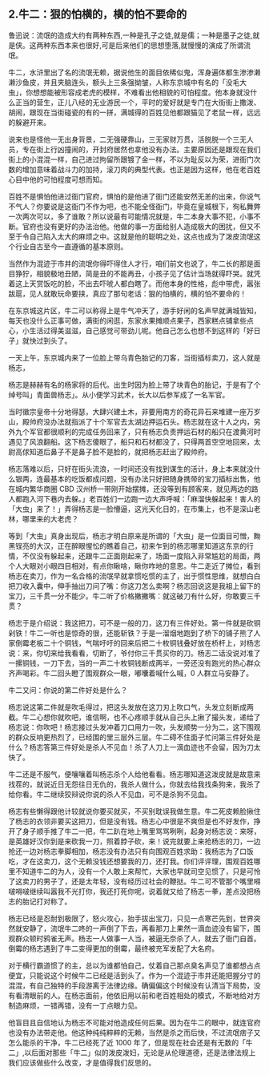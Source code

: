 ## 2.牛二：狠的怕横的，横的怕不要命的
鲁迅说：流氓的造成大约有两种东西,一种是孔子之徒,就是儒；一种是墨子之徒,就是侠。这两种东西本来也很好,可是后来他们的思想堕落,就慢慢的演成了所谓流氓。


牛二，水浒里出了名的流氓无赖，据说他生的面目依稀似鬼，浑身遍体都生渗渗濑濑沙鱼皮，并且夹脑连头，额头上三条强拗皱，人称东京城中有名的「没毛大虫」，你想想能被形容成老虎的模样，不难看出他相貌的可怕程度。他本身就没什么正当的营生，正儿八经的无业游民一个，平时的爱好就是专门在大街街上撒泼、胡闹，跟现在当街碰瓷的有的一拼，满城得的百姓见他都跟猫见了老鼠一样，远远的躲避开来。


说来也是怪他一无出身背景，二无强硬靠山，三无家财万贯，活脱脱一个三无人员，专在街上行凶撞闹的，开封府居然也拿他没有办法。主要原因还是跟现在我们街上的小混混一样，自己进过拘留所跟镀了金一样，不以为耻反以为荣，进衙门次数的增加意味着战斗力的加持，滚刀肉的典型代表。也正是因为这样，他在老百姓心目中他的可怕程度可想而知。


百姓不是惧怕他进过衙门官府，惧怕的是他进了衙门还能安然无恙的出来，你说气不气人？你要说是这衙门不作为吧，也不能全怪衙门，毕竟在皇城根下，徇私舞弊一次两次可以，多了谁敢？所以说最有可能情况就是，牛二本身大事不犯，小事不断。官府也没有更好的办法治他。他做的事一方面给别人造成极大的困扰，但又不至于令自己陷入太大的麻烦之中。这就是他的聪明之处，这点也成为了泼皮流氓这个行业自古至今一直遵循的基本原则。


当然作为混迹于市井的流氓你得吓得住人才行，咱们前文也说了，牛二长的那是面目狰狞，相貌极地丑陋，简是丑的不能再丑，小孩子见了估计当场就得吓哭。就凭着这上天赏饭吃的脸，不出去吓唬人都白瞎了。而他本身的性格，彪中带虎，嚣张跋扈，见人就敢玩命要挟，真应了那句老话：狠的怕横的，横的怕不要命的！


在东京城这片区，牛二可以称得上是牛气冲天了，游手好闲的名声早就满城皆知，每天也没什么正事可做，满街的闲逛，东家水果摊顺点果子，西家糕点铺拿些点心，小生活过得美滋滋，自己感觉可带劲儿呢。他自己怎么也想不到这样的「好日子」就快过到头了。


一天上午，东京城内来了一位脸上带乌青色胎记的刀客，当街插标卖刀，这人就是杨志，


杨志是赫赫有名的杨家将的后代。出生时因为脸上带了块青色的胎记，于是有了个绰号叫」青面兽杨志」。从小便学习武术，长大以后参军成了一名军官。


当时徽宗皇帝十分地得瑟，大肆兴建土木，非要用南方的奇花异石来堆建一座万岁山，殿帅府没办法就指派了十个军官去太湖边押运石头。杨志就在这十人之内，另外九个军官都很顺利的完成任务回来了，只有杨志负责押运石材的船只在渡黄河时遇见了风浪翻船。这下杨志傻眼了，船只和石材都没了，只得两首空空地回来，太尉高俅知道后鼻子不是鼻子脸不是脸的，就把杨志赶出了殿帅府。


杨志落难以后，只好在街头流浪，一时间还没有找到谋生的活计，身上本来就没什么银两，连最基本的吃饭都成问题，没有办法只好把随身携带的宝刀插标出售，他在城内繁华商圈 CBD 汉州桥一带刚开始摆摊，还没等到有顾客来，就见两边的路人都跑入河下巷内去躲。」老百姓们一边跑一边大声呼喊：「麻溜快躲起来！害人的「大虫」来了！」弄得杨志是一脸懵逼，这光天化日的，在市集上，也不是深山老林，哪里来的大老虎？


等到「大虫」真身出现后，杨志才明白原来是所谓的「大虫」是一位面目可憎，黝黑锃亮的大汉，正在醉眼惺忪的瞧着自己，初来乍到的杨志哪里知道这东京的行情，不仅没有躲起来，还跟牛二正面刚起来了，场面一度陷入非常尴尬的局面，两个人大眼对小眼四目相对，有点你瞅啥，瞅你咋地的意思。牛二走近了摊位，看到杨志在卖刀，作为一名合格的流氓早就拿惯吃惯的主了，出于惯性思维，就想白白把刀收入囊中，伸手抽出刀问了嘴：你这刀怎么卖啊？杨志回说这是我祖上留下的宝刀，三千贯一分不能少。牛二听了价格撇撇嘴：就这破刀有什么好，你敢要三千贯？


杨志于是介绍说：我这把刀，可不是一般的刀，这刀有三件好处。第一件就是砍铜剁铁！牛二一听也是惊奇的很，还能斩铁？于是一溜烟地跑到了桥下的铺子熊了人家倒霉老板二十个铜钱，气喘吁吁的回来后把二十枚铜钱叠好放在桥杆上，对杨志说：来，你切来给我看看，切断了，爷付你三千贯买你的刀。杨志二话没说对准了一摞铜钱，一刀下去，当的一声二十枚铜钱断成两半，一旁还没有跑光的热心群众齐声喝彩。牛二回头瞪了围观群众一眼，嘟囔着喊什么喊，0 人群立马安静了。


牛二又问：你说的第二件好处是什么？


杨志说这第二件就是吹毛得过，把这头发放在这刀刃上吹口气，头发立刻断成两截。牛二心想你就吹吧，谁信啊，也不心疼顺手就从自己头上揪了撮头发，递给了杨志说：你吹吧！杨志接过头发冲着刀口用力一吹，头发顺势一分为二，这下围观的群众反响更热烈了，已经围的里三层外三层。牛二碍不住面子忙问第三件好处是什么？杨志答第三件好处是杀人不见血！杀了人刀上一滴血迹也不会留，因为刀太快了。


牛二还是不服气，便嚷嚷着叫杨志杀个人给他看看。杨志哪知道这泼皮就是故意来找茬的，就说近日无怨往日无仇的，我杀人做什么，你就去给我找条狗来，我杀了给你看。牛二继续狡辩说你说的杀人不见血，可不是杀狗不见血。


杨志有些懒得跟他计较就说你要买就买，不买别耽误我做生意。牛二死皮赖脸揪住了杨志的衣领非要买这把刀，但是没有钱。杨志心中很是不爽但是也不好发作，挣开了身子顺手推了牛二一把，牛二趴在地上嘴里骂骂咧咧，起身对杨志说：来呀，是英雄好汉你到是来砍我一刀，照着脖子砍，来！说完就要上来抢杨志的刀，一边抢还一边对杨志拳脚相加，杨志没有办法只有向围观百姓求助：我杨志为了口饭吃，才在这卖刀，这个无赖没钱还想要我的刀，还打我。你们评评理，围观百姓哪里不知道牛二的为人，没有一个人敢上来帮忙，大家也早就司空见惯了，只是可怜了这卖刀的男子了，还是太年轻，没有经历过社会的鞭挞。牛二可不管那个嘴里嘚啵嘚啵继续叫嚣我不光打你，我还打死你呢，说着就又给了杨志一拳，差点没把杨志的胎记打对称了。


杨志已经是忍耐到极限了，怒火攻心，抬手拔出宝刀，只见一点寒芒先到，世界突然就安静了，流氓牛二咚的一声倒了下去，再看那刀上果然一滴血迹没有留下，围观群众顿时鸦雀无声。杨志一人做事一人当，被逼无奈杀了人，就去了衙门自首。倒霉的杨志遇到了牛二变得更加的倒霉，最终被充军发配了大名府。


对于横行霸道惯了的主，总以为谁都怕自己，仗着自己那点臭名声见了谁都想占点便宜，只能说这个时候牛二已经是活到头了。作为一个混迹于市井还能把握分寸的混混，有自己独特的手段游离于法律边缘。确偏偏这个时候没有认清当下局势，没有看清眼前的人。在杨志面前，他依旧用以前和老百姓相处的模式，不断地给对方制造麻烦，一错再错，没有一丁点眼力见。


他盲目且自信地认为杨志不可能对他造成任何后果。因为在牛二的眼中，就连官府也没有办法带走他。他这种纯纯粹粹的无赖，当然是杀之而后快，不过流氓痞子又怎么能杀的干净，牛二已经死了近 1000 年了，但是现在社会还是有无数的「牛二」,以后面对那些「牛二」似的泼皮泼妇，无论是从伦理道德，还是法律法规上我们应该做些什么改变，才是值得我们反思的。

